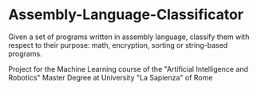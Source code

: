 # Assembly-Language-Classificator
Given a set of programs written in assembly language, classify them with respect to their purpose: math, encryption, sorting or string-based programs.

Project for the Machine Learning course of the "Artificial Intelligence and Robotics" Master Degree at University "La Sapienza" of Rome
